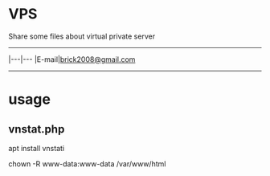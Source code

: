 VPS
===========================

Share some files about virtual private server

****
|---|---
|E-mail|brick2008@gmail.com
****

# usage

## vnstat.php

apt install vnstati

chown -R www-data:www-data /var/www/html
